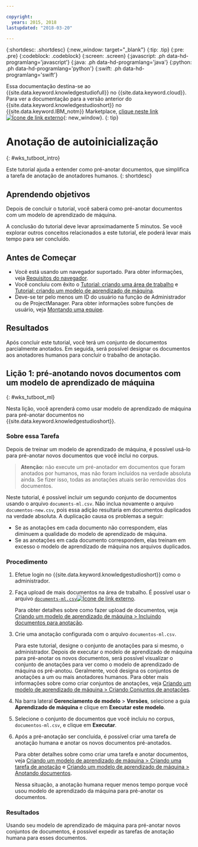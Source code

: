 ```yaml
---

copyright:
  years: 2015, 2018
lastupdated: "2018-03-20"

---
```


{:shortdesc: .shortdesc}
{:new_window: target="_blank"}
{:tip: .tip}
{:pre: .pre}
{:codeblock: .codeblock}
{:screen: .screen}
{:javascript: .ph data-hd-programlang='javascript'}
{:java: .ph data-hd-programlang='java'}
{:python: .ph data-hd-programlang='python'}
{:swift: .ph data-hd-programlang='swift'}

Essa documentação destina-se ao {{site.data.keyword.knowledgestudiofull}} no {{site.data.keyword.cloud}}. Para ver a documentação para a versão anterior do {{site.data.keyword.knowledgestudioshort}} no {{site.data.keyword.IBM_notm}} Marketplace, [clique neste link ![Ícone de link externo](../../icons/launch-glyph.svg "Ícone de link externo")](https://console.bluemix.net/docs/services/knowledge-studio/tutorials-bootstrap-annotation.html){: new_window}.
{: tip}

# Anotação de autoinicialização
{: #wks_tutboot_intro}

Este tutorial ajuda a entender como pré-anotar documentos, que simplifica a tarefa de anotação de anotadores humanos.
{: shortdesc}

## Aprendendo objetivos

Depois de concluir o tutorial, você saberá como pré-anotar documentos com um modelo de aprendizado de máquina.

A conclusão do tutorial deve levar aproximadamente 5 minutos. Se você explorar outros conceitos relacionados a este tutorial, ele poderá levar mais tempo para ser concluído.

## Antes de Começar

- Você está usando um navegador suportado. Para obter informações, veja [Requisitos do navegador](/docs/services/watson-knowledge-studio/system-requirements.html).
- Você concluiu com êxito o [Tutorial: criando uma área de trabalho](/docs/services/watson-knowledge-studio/tutorials-create-project.html) e [Tutorial: criando um modelo de aprendizado de máquina](/docs/services/watson-knowledge-studio/tutorials-create-ml-model.html).
- Deve-se ter pelo menos um ID do usuário na função de Administrador ou de ProjectManager. Para obter informações sobre funções de usuário, veja [Montando uma equipe](/docs/services/watson-knowledge-studio/team.html).

## Resultados

Após concluir este tutorial, você terá um conjunto de documentos parcialmente anotados. Em seguida, será possível designar os documentos aos anotadores humanos para concluir o trabalho de anotação.

## Lição 1: pré-anotando novos documentos com um modelo de aprendizado de máquina
{: #wks_tutboot_ml}

Nesta lição, você aprenderá como usar modelo de aprendizado de máquina para pré-anotar documentos no {{site.data.keyword.knowledgestudioshort}}.

### Sobre essa Tarefa

Depois de treinar um modelo de aprendizado de máquina, é possível usá-lo para pré-anotar novos documentos que você inclui no corpus.

> **Atenção:** não execute um pré-anotador em documentos que foram anotados por humanos, mas não foram incluídos na verdade absoluta ainda. Se fizer isso, todas as anotações atuais serão removidas dos documentos.

Neste tutorial, é possível incluir um segundo conjunto de documentos usando o arquivo `documents-ml.csv`. Não inclua novamente o arquivo `documentos-new.csv`, pois essa adição resultaria em documentos duplicados na verdade absoluta. A duplicação causa os problemas a seguir:

- Se as anotações em cada documento não correspondem, elas diminuem a qualidade do modelo de aprendizado de máquina.
- Se as anotações em cada documento correspondem, elas treinam em excesso o modelo de aprendizado de máquina nos arquivos duplicados.

### Procedimento

1. Efetue login no {{site.data.keyword.knowledgestudioshort}} como o administrador.
1. Faça upload de mais documentos na área de trabalho. É possível usar o arquivo <a target="_blank" href="https://watson-developer-cloud.github.io/doc-tutorial-downloads/knowledge-studio/documents-ml.csv" download>`documents-ml.csv`<img src="../../icons/launch-glyph.svg" alt="Ícone de link externo" title="Ícone de link externo" class="style-scope doc-content"></a>.

    Para obter detalhes sobre como fazer upload de documentos, veja [Criando um modelo de aprendizado de máquina > Incluindo documentos para anotação](/docs/services/watson-knowledge-studio/tutorials-create-ml-model.html#tut_lessml1).

1. Crie uma anotação configurada com o arquivo `documentos-ml.csv`.

    Para este tutorial, designe o conjunto de anotações para si mesmo, o administrador. Depois de executar o modelo de aprendizado de máquina para pré-anotar os novos documentos, será possível visualizar o conjunto de anotações para ver como o modelo de aprendizado de máquina os pré-anotou. Geralmente, você designa os conjuntos de anotações a um ou mais anotadores humanos. Para obter mais informações sobre como criar conjuntos de anotações, veja [Criando um modelo de aprendizado de máquina > Criando Conjuntos de anotações](/docs/services/watson-knowledge-studio/tutorials-create-ml-model.html#wks_tutless_ml2).

1. Na barra lateral **Gerenciamento de modelo** > **Versões**, selecione a guia **Aprendizado de máquina** e clique em **Executar este modelo**.
1. Selecione o conjunto de documentos que você incluiu no corpus, `documentos-ml.csv`, e clique em **Executar**.
1. Após a pré-anotação ser concluída, é possível criar uma tarefa de anotação humana e anotar os novos documentos pré-anotados.

    Para obter detalhes sobre como criar uma tarefa e anotar documentos, veja [Criando um modelo de aprendizado de máquina > Criando uma tarefa de anotação](/docs/services/watson-knowledge-studio/tutorials-create-ml-model.html#wks_tutless_ml4) e [Criando um modelo de aprendizado de máquina > Anotando documentos](/docs/services/watson-knowledge-studio/tutorials-create-ml-model.html#wks_tutless_ml5).

    Nessa situação, a anotação humana requer menos tempo porque você usou modelo de aprendizado da máquina para pré-anotar os documentos.

### Resultados

Usando seu modelo de aprendizado de máquina para pré-anotar novos conjuntos de documentos, é possível expedir as tarefas de anotação humana para esses documentos.
